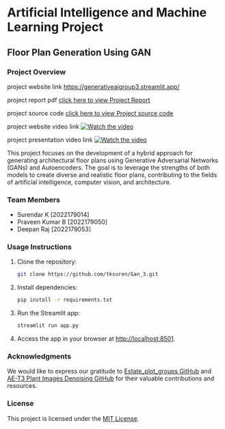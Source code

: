 # Artificial Intelligence and Machine Learning Project

## Floor Plan Generation Using GAN

### Project Overview
project website link      https://generativeaigroup3.streamlit.app/  

project report pdf [click here to view Project Report](files/project_report.pdf)

project source code [click here to view Project source code ](files/autoencoder.pdf)

project website video link  [![    Watch the video](https://img.youtube.com/vi/YOUTUBE_VIDEO_ID/0.jpg)](https://youtu.be/4vZ-Bx8Bqoo)

project presentation video link   [![    Watch the video](https://img.youtube.com/vi/YOUTUBE_VIDEO_ID/0.jpg)](https://youtu.be/8uGcMgpR0HQ)



This project focuses on the development of a hybrid approach for generating architectural floor plans using Generative Adversarial Networks (GANs) and Autoencoders. The goal is to leverage the strengths of both models to create diverse and realistic floor plans, contributing to the fields of artificial intelligence, computer vision, and architecture.

### Team Members

- Surendar K [2022179014]
- Praveen Kumar B [2022179050]
- Deepan Raj [2022179053]


### Usage Instructions

1. Clone the repository:

    ```bash
    git clone https://github.com/tksuren/Gan_3.git
    ```

2. Install dependencies:

    ```bash
    pip install -r requirements.txt
    ```

3. Run the Streamlit app:

    ```bash
    streamlit run app.py
    ```

4. Access the app in your browser at [http://localhost:8501](http://localhost:8501).

### Acknowledgments

We would like to express our gratitude to [Estate_plot_groups GitHub](https://github.com/aakgna/Estate_plot_groups) and [AE-T3 Plant Images Denoising GitHub](https://github.com/adityamushyam/AE-T3/blob/main/Plant%20Images%20Denoising.ipynb) for their valuable contributions and resources.

### License

This project is licensed under the [MIT License](LICENSE).

